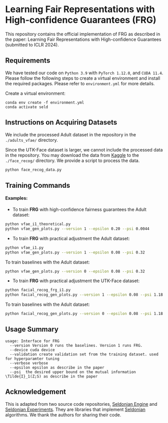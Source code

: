 # Learning Fair Representations with High-confidence Guarantees (FRG)

This repository contains the official implementation of FRG as described in the paper: Learning Fair Representations with High-confidence Guarantees (submitted to ICLR 2024).

## Requirements
We have tested our code on `Python 3.9` with `PyTorch 1.12.0`, and `CUDA 11.4`. Please follow the following steps to create a virtual environment and install the required packages. Please refer to `environment.yml` for more details.


Create a virtual environment:
```
conda env create -f environment.yml
conda activate seld
```

## Instructions on Acquiring Datasets
We include the processed Adult dataset in the repository in the `./adults_vfae/` directory.

Since the UTK-Face dataset is larger, we cannot include the processed data in the repository. You may download the data from [Kaggle](https://www.kaggle.com/datasets/nipunarora8/age-gender-and-ethnicity-face-data-csv?resource=download) to the `./face_recog/` directory.
We provide a script to process the data.
```bash
python face_recog_data.py
```

## Training Commands

#### Examples:

* To train **FRG** with high-confidence fairness guarantees the Adult dataset:
```bash
python vfae_i1_theoretical.py
python vfae_gen_plots.py --version 1 --epsilon 0.20 --psi 0.0044
```
* To train **FRG** with practical adjustment the Adult dataset:
```bash
python vfae_i1.py
python vfae_gen_plots.py --version 1 --epsilon 0.08 --psi 0.32
```
To train baselines with the Adult dataset:
```bash
python vfae_gen_plots.py --version 0 --epsilon 0.08 --psi 0.32
```

* To train **FRG** with practical adjustment the UTK-Face dataset:
```bash
python facial_recog_frg_i1.py
python facial_recog_gen_plots.py --version 1 --epsilon 0.08 --psi 1.18
```
To train baselines with the Adult dataset:
```bash
python facial_recog_gen_plots.py --version 0 --epsilon 0.08 --psi 1.18
```

## Usage Summary
```
usage: Interface for FRG
  --version Version 0 runs the baselines. Version 1 runs FRG.
  --device cuda device
  --validation create validation set from the training dataset. used for hyperparamter tuning
  --verbose verbose
  --epsilon epsilon as describe in the paper
  --psi  the desired upper bound on the mutual information \Tilde{I}_1(Z;S) as describe in the paper
```

## Acknowledgement
This is adapted from two source code repositories, [Seldonian Engine](https://github.com/seldonian-toolkit/Engine/) and [Seldonian Experiments](https://github.com/seldonian-toolkit/Experiments). They are libraries that implement [Seldonian](https://seldonian.cs.umass.edu/) algorithms. We thank the authors for sharing their code.
